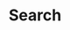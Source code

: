 ---
title: "Search" # in any language you want
layout: "search" # is necessary
# url: "/archive"
# description: "Description for Search"
summary: "search"
placeholder: "Search this blog..."
---